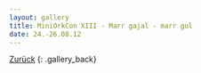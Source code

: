 ```yaml
---
layout: gallery
title: MiniOrkCon XIII - Marr gajal - marr gul
date: 24.-26.08.12
---
```


[Zurück](../..)
{: .gallery_back}